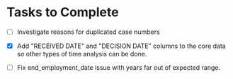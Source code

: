 # Tasks to Complete
- [ ] Investigate reasons for duplicated case numbers
- [x] Add "RECEIVED DATE" and "DECISION DATE" columns to the core data so other types of time analysis can be done.
- [ ] Fix end_employment_date issue with years far out of expected range.

